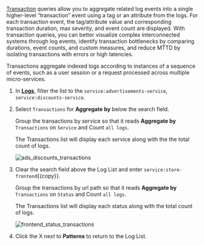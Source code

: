<a href="https://docs.datadoghq.com/logs/explorer/#transactions" target="_blank">Transaction</a> queries allow you to aggregate related log events into a single higher-level “transaction” event using a tag or an attribute from the logs. For each transaction event, the tag/attribute value and corresponding transaction duration, max severity, and event count are displayed. With transaction queries, you can better visualize complex interconnected systems through log events, identify transaction bottlenecks by comparing durations, event counts, and custom measures, and reduce MTTD by isolating transactions with errors or high latencies.

Transactions aggregate indexed logs according to instances of a sequence of events, such as a user session or a request processed across multiple micro-services. 

1. In <a href="https://app.datadoghq.com/logs" target="_datadog">**Logs**</a>, filter the list to the `service:advertisements-service`, `service:discounts-service`.

2. Select `Transactions` for **Aggregate by** below the search field.

    Group the transactions by service so that it reads **Aggregate by** `Transactions` on `Service` and Count `all logs`.

    The Transactions list will display each service along with the the total count of logs.

    ![ads_discounts_transactions](querylogs/assets/ads_discounts_transactions.png)

3. Clear the search field above the Log List and enter `service:store-frontend`{{copy}}.

    Group the transactions by url path so that it reads **Aggregate by** `Transactions` on `Status` and Count `all logs`.

    The Transactions list will display each status along with the total count of logs.

    ![frontend_status_transactions](querylogs/assets/frontend_status_transactions.png)

4. Click the X next to **Patterns** to return to the Log List.